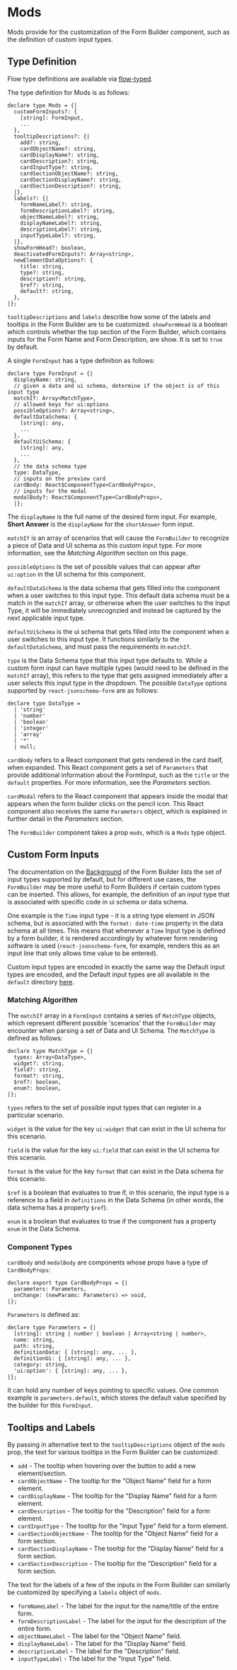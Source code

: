 # Mods

Mods provide for the customization of the Form Builder component, such as the definition of custom input types.

## Type Definition

Flow type definitions are available via [flow-typed](https://github.com/flow-typed/flow-typed).

The type definition for Mods is as follows:

```react
declare type Mods = {|
  customFormInputs?: {
    [string]: FormInput,
    ...
  },
  tooltipDescriptions?: {|
    add?: string,
    cardObjectName?: string,
    cardDisplayName?: string,
    cardDescription?: string,
    cardInputType?: string,
    cardSectionObjectName?: string,
    cardSectionDisplayName?: string,
    cardSectionDescription?: string,
  |},
  labels?: {|
    formNameLabel?: string,
    formDescriptionLabel?: string,
    objectNameLabel?: string,
    displayNameLabel?: string,
    descriptionLabel?: string,
    inputTypeLabel?: string,
  |},
  showFormHead?: boolean,
  deactivatedFormInputs?: Array<string>,
  newElementDataOptions?: {
    title: string,
    type?: string,
    description?: string,
    $ref?: string,
    default?: string,
  },
|};
```

`tooltipDescriptions` and `labels` describe how some of the labels and tooltips in the Form Builder are to be customized. `showFormHead` is a boolean which controls whether the top section of the Form Builder, which contains inputs for the Form Name and Form Description, are show. It is set to `true` by default.

A single `FormInput` has a type definition as follows:

```react
declare type FormInput = {|
  displayName: string,
  // given a data and ui schema, determine if the object is of this input type
  matchIf: Array<MatchType>,
  // allowed keys for ui:options
  possibleOptions?: Array<string>,
  defaultDataSchema: {
    [string]: any,
    ...
  },
  defaultUiSchema: {
    [string]: any,
    ...
  },
  // the data schema type
  type: DataType,
  // inputs on the preview card
  cardBody: React$ComponentType<CardBodyProps>,
  // inputs for the modal
  modalBody?: React$ComponentType<CardBodyProps>,
  |};
```

The `displayName` is the full name of the desired form input. For example, **Short Answer** is the `displayName` for the `shortAnswer` form input.

`matchIf` is an array of scenarios that will cause the `FormBuilder` to recognize a piece of Data and UI schema as this custom input type. For more information, see the *Matching Algorithm* section on this page.

`possibleOptions` is the set of possible values that can appear after `ui:option` in the UI schema for this component.

`defaultDataSchema` is the data schema that gets filled into the component when a user switches to this input type. This default data schema must be a match in the `matchIf` array, or otherwise when the user switches to the Input Type, it will be immediately unrecognzied and instead be captured by the next applicable input type.

`defaultUiSchema` is the ui schema that gets filled into the component when a user switches to this input type. It functions similarly to the `defaultDataSchema`, and must pass the requirements in `matchIf`.

`type` is the Data Schema type that this input type defaults to. While a custom form input can have multiple types (would need to be defined in the `matchIf` array), this refers to the type that gets assigned immediately after a user selects this input type in the dropdown. The possible `DataType` options supported by `react-jsonschema-form` are as follows:

```react
declare type DataType =
  | 'string'
  | 'number'
  | 'boolean'
  | 'integer'
  | 'array'
  | '*'
  | null;
```

`cardBody` refers to a React component that gets rendered in the card itself, when expanded. This React component gets a set of `Parameters` that provide additional information about the FormInput, such as the `title` or the `default` properties. For more information, see the *Parameters* section.

`cardModal` refers to the React component that appears inside the modal that appears when the form builder clicks on the pencil icon. This React component also receives the same `Parameters` object, which is explained in further detail in the *Parameters* section.

The `FormBuilder` component takes a prop `mods`, which is a `Mods` type object.

## Custom Form Inputs

The documentation on the [Background](Background.md) of the Form Builder lists the set of input types supported by default, but for different use cases, the `FormBuilder` may be more useful to Form Builders if certain custom types can be inserted. This allows, for example, the definition of an input type that is associated with specific code in ui schema or data schema.

One example is the `Time` input type - it is a string type element in JSON schema, but is associated with the `format: date-time` property in the data schema at all times. This means that whenever a `Time` Input type is defined by a form builder, it is rendered accordingly by whatever form rendering software is used (`react-jsonschema-form`, for example, renders this as an input line that only allows time value to be entered).

Custom input types are encoded in exactly the same way the Default input types are encoded, and the Default input types are all available in the `default` directory [here](https://github.com/ginkgobioworks/react-json-schema-form-builder/tree/main/src/formBuilder/defaults).

### Matching Algorithm

The `matchIf` array in a `FormInput` contains a series of `MatchType` objects, which represent different possible 'scenarios' that the `FormBuilder` may encounter when parsing a set of Data and UI Schema. The `MatchType` is defined as follows:

```react
declare type MatchType = {|
  types: Array<DataType>,
  widget?: string,
  field?: string,
  format?: string,
  $ref?: boolean,
  enum?: boolean,
|};
```

`types` refers to the set of possible input types that can register in a particular scenario.

`widget` is the value for the key `ui:widget` that can exist in the UI schema for this scenario.

`field` is the value for the key `ui:field` that can exist in the UI schema for this scenario.

`format` is the value for the key `format` that can exist in the Data schema for this scenario.

`$ref` is a boolean that evaluates to true if, in this scenario, the input type is a reference to a field in `definitions` in the Data Schema (in other words, the data schema has a property `$ref`).

`enum` is a boolean that evaluates to true if the component has a property `enum` in the Data Schema.

### Component Types

`cardBody` and `modalBody` are components whose props have a type of `CardBodyProps`:

```react
declare export type CardBodyProps = {|
  parameters: Parameters,
  onChange: (newParams: Parameters) => void,
|};
```

`Parameters` is defined as:

```react
declare type Parameters = {|
  [string]: string | number | boolean | Array<string | number>,
  name: string,
  path: string,
  definitionData: { [string]: any, ... },
  definitionUi: { [string]: any, ... },
  category: string,
  'ui:option': { [string]: any, ... },
|};
```

It can hold any number of keys pointing to specific values. One common example is `parameters.default`, which stores the default value specified by the builder for this `FormInput`.

## Tooltips and Labels

By passing in alternative text to the `tooltipDescriptions` object of the `mods` prop, the text for various tooltips in the Form Builder can be customized:

- `add` - The tooltip when hovering over the button to add a new element/section.
- `cardObjectName` - The tooltip for the "Object Name" field for a form element.
- `cardDisplayName` - The tooltip for the "Display Name" field for a form element.
- `cardDescription` - The tooltip for the "Description" field for a form element.
- `cardInputType` - The tooltip for the "Input Type" field for a form element.
- `cardSectionObjectName` - The tooltip for the "Object Name" field for a form section.
- `cardSectionDisplayName` - The tooltip for the "Display Name" field for a form section.
- `cardSectionDescription` - The tooltip for the "Description" field for a form section.

The text for the labels of a few of the inputs in the Form Builder can similarly be customized by specifying a `labels` object of `mods`.

- `formNameLabel` - The label for the input for the name/title of the entire form.
- `formDescriptionLabel` - The label for the input for the description of the entire form.
- `objectNameLabel` - The label for the "Object Name" field.
- `displayNameLabel` - The label for the "Display Name" field.
- `descriptionLabel` - The label for the "Description" field.
- `inputTypeLabel` - The label for the "Input Type" field.
